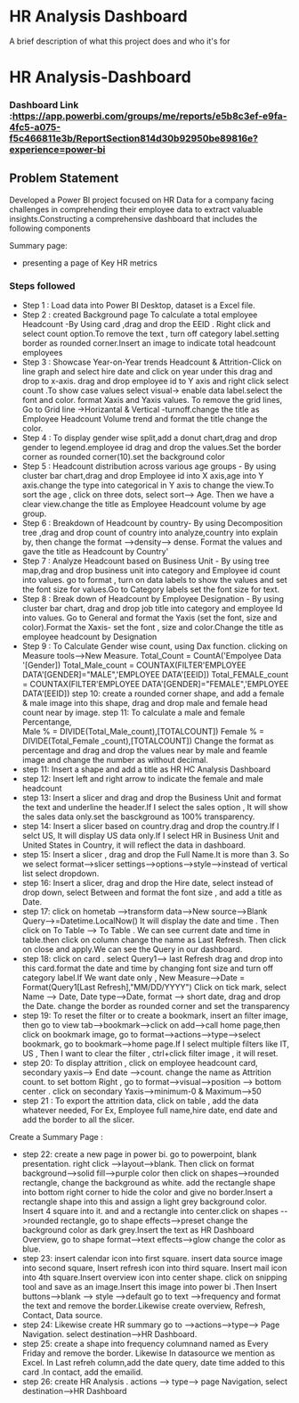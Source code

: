 
# HR Analysis Dashboard

A brief description of what this project does and who it's for

# HR Analysis-Dashboard

### Dashboard Link :https://app.powerbi.com/groups/me/reports/e5b8c3ef-e9fa-4fc5-a075-f5c466811e3b/ReportSection814d30b92950be89816e?experience=power-bi

## Problem Statement

Developed a Power BI project focused on HR Data for a company facing challenges in comprehending their employee data to extract valuable insights.Constructing a comprehensive dashboard that includes the following components

Summary page:
- presenting a page of Key HR metrics
### Steps followed 

- Step 1 : Load data into Power BI Desktop, dataset is a Excel file.
- Step 2 : created Background page  To calculate a total employee Headcount -By Using card ,drag and drop the EEID . Right click and select count option.To remove the text , turn off category label.setting border as rounded corner.Insert an image to indicate total headcount employees
- Step 3 : Showcase Year-on-Year trends Headcount & Attrition-Click on line graph and select hire date and click on year under this drag and drop to x-axis. drag and drop employee id to  Y axis and right click select count .To show case values select visual-> enable data label.select the font and color. format Xaxis and Yaxis values. To remove the grid lines, Go to Grid line ->Horizantal & Vertical -turnoff.change the title as Employee Headcount Volume trend and format the title change the color.
- Step 4 : To display gender wise split,add a donut chart,drag and drop gender to legend.employee id drag and drop the values.Set the border corner as rounded corner(10).set the background color
- Step 5 : Headcount distribution across various age groups - By using cluster bar chart,drag and drop Employee id into X axis,age into Y axis.change the type into categorical in Y axis to change the view.To sort the age , click on three dots, select sort--> Age. Then we have a clear view.change the title as Employee Headcount volume by age group.
- Step 6 : Breakdown of Headcount by country- By using Decomposition tree ,drag and drop count of country into analyze,country into explain by, then change the format -->density--> dense. Format the values and gave the title as Headcount by Country'
- Step 7 : Analyze Headcount based on Business Unit - By using tree map,drag and drop business unit into category and Employee id count into values. go to format , turn on data labels to show the values and set the font size for values.Go to Category labels set the font size for text.
- Step 8 : Break down of Headcount by Employee Designation - By using cluster bar chart, drag and drop job title into category and employee Id into values. Go to General and format the Yaxis (set the font, size and color).Format the Xaxis- set the font , size and color.Change the title as employee headcount by Designation
- Step 9 : To Calculate Gender wise count, using Dax function. clicking on Measure tools-->New Measure.
Total_Count = CountA('Empolyee Data '[Gender]) 
Total_Male_count = COUNTAX(FILTER'EMPLOYEE DATA'[GENDER]="MALE",'EMPLOYEE DATA'[EEID])
Total_FEMALE_count = COUNTAX(FILTER'EMPLOYEE DATA'[GENDER]="FEMALE",'EMPLOYEE DATA'[EEID]) 
step 10: create a rounded corner shape, and add a female & male image into this shape, drag and drop male and female head count near by image.
step 11: To calculate a male and female Percentange,         
Male % = DIVIDE(Total_Male_count),[TOTALCOUNT])
Female % = DIVIDE(Total_Female
_count),[TOTALCOUNT])
Change the format as percentage and drag and drop the values near by male and feamle image and change the number as without decimal.
- step 11: Insert a shape and add a title as HR HC Analysis Dashboard
- step 12: Insert left and right arrow to indicate the female and male headcount
- step 13: Insert a slicer and drag and drop the Business Unit and format the text and underline the header.If I select the sales option , It will show the sales data only.set the basckground as 100% transparency.
- step 14: Insert a slicer based on country.drag and drop the country.If I selct US, It will display US data only.If I select HR in Business Unit and United States in Country, it will reflect the data in dashboard.
- step 15: Insert a slicer , drag and drop the Full Name.It is more than 3. So we select format-->slicer settings-->options-->style-->instead of vertical list select dropdown.
- step 16: Insert a slicer, drag and drop the Hire date, select instead of drop down, select Between and format the font size , and add a title as Date.
- step 17: click on hometab -->transform data-->New source-->Blank Query-->=Datetime.LocalNow()
It will display the date and time . Then click on To Table --> To Table . We can see current date and time in table.then click on column change the name as Last Refresh. Then click on close and apply.We can see the Query in our dashboard.
- step 18: click on card . select Query1--> last Refresh drag and drop into this card.format the date and time by changing font size and turn off category label.If We want date only , New Measure-->Date = Format(Query1[Last Refresh],"MM/DD/YYYY") Click on tick mark, select Name --> Date, Date type-->Date, format --> short date, drag and drop the Date.
change the border as rounded corner and set the transparency
- step 19: To reset the filter or to create a bookmark, insert an filter image, then go to view tab-->bookmark-->click on add-->call home page,then click on bookmark image, go to format-->actions-->type-->select bookmark, go to bookmark-->home page.If I select multiple filters like IT, US , Then I want to clear the filter , ctrl+click filter image , it will reset.
- step 20: To display attrition , click on employee headcount card, secondary yaxis--> End date -->count. change the name as Attrition count. to set bottom Right , go to format-->visual-->position --> bottom center . click on secondary Yaxis-->minimum-0 & Maximum-->50
- step 21 : To export the attrition data, click on table , add the data whatever needed,  For Ex, Employee full name,hire date, end date and add the border to all the slicer.

 Create a Summary Page :
 - step 22: create a new page in power bi. go to powerpoint, blank presentation. right click -->layout-->blank. Then click on format background-->solid fill-->purple color 
then click on shapes-->rounded rectangle, change the background as white. add the rectangle shape into bottom right corner to hide the color and give no border.Insert a rectangle shape into this and assign a light grey background color. Insert 4 square into it. and and a rectangle into center.click on shapes -->rounded rectangle, go to shape effects-->preset change the background color as dark grey.Insert the text as HR Dashboard Overview, go to shape format-->text effects-->glow change the color as blue.
- step 23: insert calendar icon into first square. insert data source image into second square, Insert refresh icon into third square. Insert mail icon into 4th square.Insert overview icon into center shape. click on snipping tool and save as an image.Insert this image into power bi .Then Insert buttons-->blank --> style -->default go to text -->frequency and format the text and remove the border.Likewise create overview, Refresh, Contact, Data source.
- step 24: Likewise create HR summary go to -->actions-->type--> Page Navigation. select destination-->HR Dashboard.
- step 25: create a shape into frequency columnand named as Every Friday and remove the border. Likewise In datasource we mention as Excel. In Last refreh column,add the date query, date time added to this card .In contact, add the emailid.
- step 26: create HR Analysis . actions --> type--> page Navigation, select destination-->HR Dashboard



